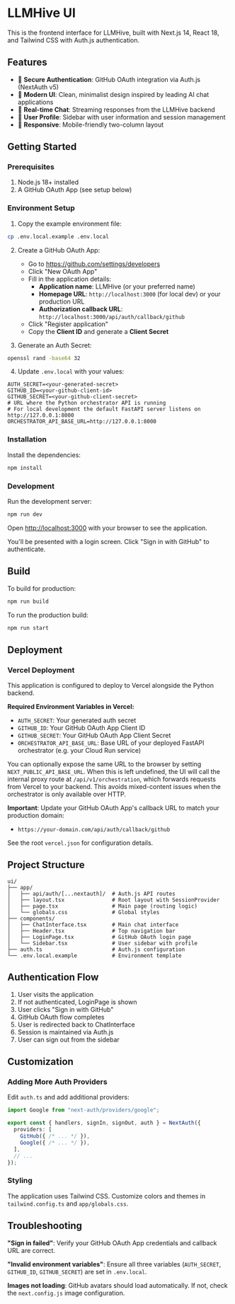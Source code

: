 # LLMHive UI

This is the frontend interface for LLMHive, built with Next.js 14, React 18, and Tailwind CSS with Auth.js authentication.

## Features

- 🔐 **Secure Authentication**: GitHub OAuth integration via Auth.js (NextAuth v5)
- 🎨 **Modern UI**: Clean, minimalist design inspired by leading AI chat applications
- 💬 **Real-time Chat**: Streaming responses from the LLMHive backend
- 👤 **User Profile**: Sidebar with user information and session management
- 📱 **Responsive**: Mobile-friendly two-column layout

## Getting Started

### Prerequisites

1. Node.js 18+ installed
2. A GitHub OAuth App (see setup below)

### Environment Setup

1. Copy the example environment file:
```bash
cp .env.local.example .env.local
```

2. Create a GitHub OAuth App:
   - Go to https://github.com/settings/developers
   - Click "New OAuth App"
   - Fill in the application details:
     - **Application name**: LLMHive (or your preferred name)
     - **Homepage URL**: `http://localhost:3000` (for local dev) or your production URL
     - **Authorization callback URL**: `http://localhost:3000/api/auth/callback/github`
   - Click "Register application"
   - Copy the **Client ID** and generate a **Client Secret**

3. Generate an Auth Secret:
```bash
openssl rand -base64 32
```

4. Update `.env.local` with your values:
```env
AUTH_SECRET=<your-generated-secret>
GITHUB_ID=<your-github-client-id>
GITHUB_SECRET=<your-github-client-secret>
# URL where the Python orchestrator API is running
# For local development the default FastAPI server listens on http://127.0.0.1:8000
ORCHESTRATOR_API_BASE_URL=http://127.0.0.1:8000
```

### Installation

Install the dependencies:

```bash
npm install
```

### Development

Run the development server:

```bash
npm run dev
```

Open [http://localhost:3000](http://localhost:3000) with your browser to see the application.

You'll be presented with a login screen. Click "Sign in with GitHub" to authenticate.

## Build

To build for production:

```bash
npm run build
```

To run the production build:

```bash
npm run start
```

## Deployment

### Vercel Deployment

This application is configured to deploy to Vercel alongside the Python backend.

**Required Environment Variables in Vercel:**
- `AUTH_SECRET`: Your generated auth secret
- `GITHUB_ID`: Your GitHub OAuth App Client ID
- `GITHUB_SECRET`: Your GitHub OAuth App Client Secret
- `ORCHESTRATOR_API_BASE_URL`: Base URL of your deployed FastAPI orchestrator (e.g. your Cloud Run service)

You can optionally expose the same URL to the browser by setting `NEXT_PUBLIC_API_BASE_URL`. When this is left undefined, the UI
will call the internal proxy route at `/api/v1/orchestration`, which forwards requests from Vercel to your backend. This avoids
mixed-content issues when the orchestrator is only available over HTTP.

**Important**: Update your GitHub OAuth App's callback URL to match your production domain:
- `https://your-domain.com/api/auth/callback/github`

See the root `vercel.json` for configuration details.

## Project Structure

```
ui/
├── app/
│   ├── api/auth/[...nextauth]/  # Auth.js API routes
│   ├── layout.tsx               # Root layout with SessionProvider
│   ├── page.tsx                 # Main page (routing logic)
│   └── globals.css              # Global styles
├── components/
│   ├── ChatInterface.tsx        # Main chat interface
│   ├── Header.tsx               # Top navigation bar
│   ├── LoginPage.tsx            # GitHub OAuth login page
│   └── Sidebar.tsx              # User sidebar with profile
├── auth.ts                      # Auth.js configuration
└── .env.local.example           # Environment template
```

## Authentication Flow

1. User visits the application
2. If not authenticated, LoginPage is shown
3. User clicks "Sign in with GitHub"
4. GitHub OAuth flow completes
5. User is redirected back to ChatInterface
6. Session is maintained via Auth.js
7. User can sign out from the sidebar

## Customization

### Adding More Auth Providers

Edit `auth.ts` and add additional providers:

```typescript
import Google from "next-auth/providers/google";

export const { handlers, signIn, signOut, auth } = NextAuth({
  providers: [
    GitHub({ /* ... */ }),
    Google({ /* ... */ }),
  ],
  // ...
});
```

### Styling

The application uses Tailwind CSS. Customize colors and themes in `tailwind.config.ts` and `app/globals.css`.

## Troubleshooting

**"Sign in failed"**: Verify your GitHub OAuth App credentials and callback URL are correct.

**"Invalid environment variables"**: Ensure all three variables (`AUTH_SECRET`, `GITHUB_ID`, `GITHUB_SECRET`) are set in `.env.local`.

**Images not loading**: GitHub avatars should load automatically. If not, check the `next.config.js` image configuration.
